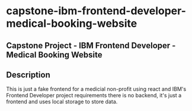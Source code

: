 # capstone-ibm-frontend-developer-medical-booking-website

## Capstone Project - IBM Frontend Developer - Medical Booking Website

## Description

This is just a fake frontend for a medicial non-profit using react and IBM's Frontend Developer project requirements there is no backend, it's just a frontend and uses local storage to store data.
